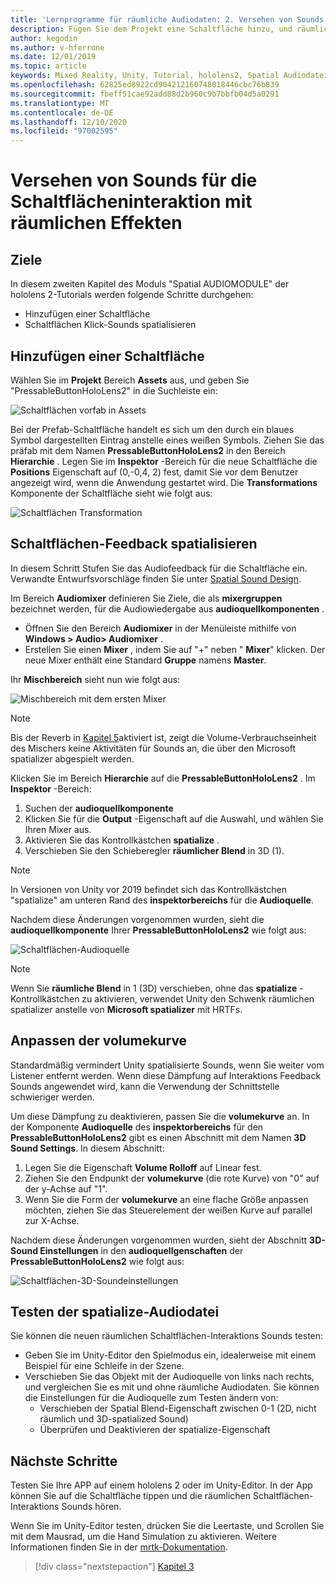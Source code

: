 ```yaml
---
title: 'Lernprogramme für räumliche Audiodaten: 2. Versehen von Sounds für die Schaltflächeninteraktion mit räumlichen Effekten'
description: Fügen Sie dem Projekt eine Schaltfläche hinzu, und räumlichen Sie die Sound der Schaltflächen Interaktion.
author: kegodin
ms.author: v-hferrone
ms.date: 12/01/2019
ms.topic: article
keywords: Mixed Reality, Unity, Tutorial, hololens2, Spatial Audiodatei, mrtk, Mixed Reality Toolkit, UWP, Windows 10, HRTF, Head-Related Transfer Function, Reverb, Microsoft spatializer, Prefabs, volumekurve
ms.openlocfilehash: 62825ed8922cd904212160748018446cbc76b839
ms.sourcegitcommit: fbeff51cae92add88d2b960c9b7bbfb04d5a0291
ms.translationtype: MT
ms.contentlocale: de-DE
ms.lasthandoff: 12/10/2020
ms.locfileid: "97002595"
---
```

# <a name="spatializing-button-interaction-sounds"></a>Versehen von Sounds für die Schaltflächeninteraktion mit räumlichen Effekten

## <a name="objectives"></a>Ziele
In diesem zweiten Kapitel des Moduls "Spatial AUDIOMODULE" der hololens 2-Tutorials werden folgende Schritte durchgehen:
* Hinzufügen einer Schaltfläche
* Schaltflächen Klick-Sounds spatialisieren

## <a name="add-a-button"></a>Hinzufügen einer Schaltfläche
Wählen Sie im **Projekt** Bereich **Assets** aus, und geben Sie "PressableButtonHoloLens2" in die Suchleiste ein:

![Schaltflächen vorfab in Assets](images/spatial-audio/button-prefab-in-assets.png)

Bei der Prefab-Schaltfläche handelt es sich um den durch ein blaues Symbol dargestellten Eintrag anstelle eines weißen Symbols. Ziehen Sie das präfab mit dem Namen **PressableButtonHoloLens2** in den Bereich **Hierarchie** . Legen Sie im **Inspektor** -Bereich für die neue Schaltfläche die **Positions** Eigenschaft auf (0,-0,4, 2) fest, damit Sie vor dem Benutzer angezeigt wird, wenn die Anwendung gestartet wird. Die **Transformations** Komponente der Schaltfläche sieht wie folgt aus:

![Schaltflächen Transformation](images/spatial-audio/button-transform.png)

## <a name="spatialize-button-feedback"></a>Schaltflächen-Feedback spatialisieren
In diesem Schritt Stufen Sie das Audiofeedback für die Schaltfläche ein. Verwandte Entwurfsvorschläge finden Sie unter [Spatial Sound Design](../../../design/spatial-sound-design.md). 

Im Bereich **Audiomixer** definieren Sie Ziele, die als **mixergruppen** bezeichnet werden, für die Audiowiedergabe aus **audioquellkomponenten** . 
* Öffnen Sie den Bereich **Audiomixer** in der Menüleiste mithilfe von **Windows > Audio> Audiomixer** .
* Erstellen Sie einen **Mixer** , indem Sie auf "+" neben " **Mixer**" klicken. Der neue Mixer enthält eine Standard **Gruppe** namens **Master**.

Ihr **Mischbereich** sieht nun wie folgt aus:

![Mischbereich mit dem ersten Mixer](images/spatial-audio/mixer-panel-with-first-mixer.png)

> [!NOTE]
> Bis der Reverb in [Kapitel 5](unity-spatial-audio-ch5.md)aktiviert ist, zeigt die Volume-Verbrauchseinheit des Mischers keine Aktivitäten für Sounds an, die über den Microsoft spatializer abgespielt werden.

Klicken Sie im Bereich **Hierarchie** auf die **PressableButtonHoloLens2** . Im **Inspektor** -Bereich:
1. Suchen der **audioquellkomponente**
2. Klicken Sie für die **Output** -Eigenschaft auf die Auswahl, und wählen Sie Ihren Mixer aus.
3. Aktivieren Sie das Kontrollkästchen **spatialize** .
4. Verschieben Sie den Schieberegler **räumlicher Blend** in 3D (1).

> [!NOTE]
> In Versionen von Unity vor 2019 befindet sich das Kontrollkästchen "spatialize" am unteren Rand des **inspektorbereichs** für die **Audioquelle**.

Nachdem diese Änderungen vorgenommen wurden, sieht die **audioquellkomponente** Ihrer **PressableButtonHoloLens2** wie folgt aus:

![Schaltflächen-Audioquelle](images/spatial-audio/button-audio-source.png)

> [!NOTE]
> Wenn Sie **räumliche Blend** in 1 (3D) verschieben, ohne das **spatialize** -Kontrollkästchen zu aktivieren, verwendet Unity den Schwenk räumlichen spatializer anstelle von **Microsoft spatializer** mit HRTFs.

## <a name="adjust-the-volume-curve"></a>Anpassen der volumekurve
Standardmäßig vermindert Unity spatialisierte Sounds, wenn Sie weiter vom Listener entfernt werden. Wenn diese Dämpfung auf Interaktions Feedback Sounds angewendet wird, kann die Verwendung der Schnittstelle schwieriger werden.

Um diese Dämpfung zu deaktivieren, passen Sie die **volumekurve** an. In der Komponente **Audioquelle** des **inspektorbereichs** für den **PressableButtonHoloLens2** gibt es einen Abschnitt mit dem Namen **3D Sound Settings**. In diesem Abschnitt:
1. Legen Sie die Eigenschaft **Volume Rolloff** auf Linear fest.
2. Ziehen Sie den Endpunkt der **volumekurve** (die rote Kurve) von "0" auf der y-Achse auf "1".
3. Wenn Sie die Form der **volumekurve** an eine flache Größe anpassen möchten, ziehen Sie das Steuerelement der weißen Kurve auf parallel zur X-Achse.

Nachdem diese Änderungen vorgenommen wurden, sieht der Abschnitt **3D-Sound Einstellungen** in den **audioquellgenschaften** der **PressableButtonHoloLens2** wie folgt aus:

![Schaltflächen-3D-Soundeinstellungen](images/spatial-audio/button-3d-sound-settings.png)

## <a name="testing-the-spatialize-audio"></a>Testen der spatialize-Audiodatei

Sie können die neuen räumlichen Schaltflächen-Interaktions Sounds testen:

* Geben Sie im Unity-Editor den Spielmodus ein, idealerweise mit einem Beispiel für eine Schleife in der Szene.
* Verschieben Sie das Objekt mit der Audioquelle von links nach rechts, und vergleichen Sie es mit und ohne räumliche Audiodaten. Sie können die Einstellungen für die Audioquelle zum Testen ändern von:
    * Verschieben der Spatial Blend-Eigenschaft zwischen 0-1 (2D, nicht räumlich und 3D-spatialized Sound)
    * Überprüfen und Deaktivieren der spatialize-Eigenschaft

## <a name="next-steps"></a>Nächste Schritte

Testen Sie Ihre APP auf einem hololens 2 oder im Unity-Editor. In der App können Sie auf die Schaltfläche tippen und die räumlichen Schaltflächen-Interaktions Sounds hören.

Wenn Sie im Unity-Editor testen, drücken Sie die Leertaste, und Scrollen Sie mit dem Mausrad, um die Hand Simulation zu aktivieren. Weitere Informationen finden Sie in der [mrtk-Dokumentation](https://microsoft.github.io/MixedRealityToolkit-Unity/Documentation/GettingStartedWithTheMRTK.html#using-the-in-editor-hand-input-simulation-to-test-a-scene).

> [!div class="nextstepaction"]
> [Kapitel 3](unity-spatial-audio-ch3.md)

